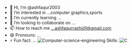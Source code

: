 - 👋 Hi, I’m @ashfaqur2003
- 👀 I’m interested in ...computer graphics,sports
- 🌱 I’m currently learning ...
- 💞️ I’m looking to collaborate on ...
- 📫 How to reach me ...ashfaqurrashid1@gmail.com
- 😄 Pronouns: ...
- ⚡ Fun fact: ...
![Computer-science-engineering](https://github.com/ashfaqur-rashidmo/ashfaqur-rashidmo/assets/135977170/f38db8bb-a274-4df3-87a8-9eaaa042b717)
Skills:
![C](https://github.com/ashfaqur-rashidmo/ashfaqur-rashidmo/assets/135977170/0d4c15a2-5258-451b-8911-ad6e6ca7fbdd)

<!---
ashfaqur-rashidmo/ashfaqur-rashidmo is a ✨ special ✨ repository because its `README.md` (this file) appears on your GitHub profile.
You can click the Preview link to take a look at your changes.
--->
